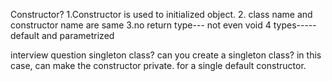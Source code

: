 Constructor?
1.Constructor is used to initialized object.
2. class name and constructor name are same
3.no return type--- not even void
4 types----- default and parametrized


interview question
singleton class?
can you create a singleton class?
  in this case, can make the constructor private.
for a single default constructor.
